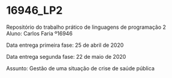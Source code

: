 # 16946_LP2
Repositório do trabalho prático de linguagens de programação 2                                                                              
Aluno: Carlos Faria º16946

Data entrega primeira fase: 25 de abril de 2020

Data entrega segunda fase: 22 de maio de 2020

Assunto: Gestão de uma situação de crise de saúde pública
